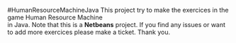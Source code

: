 #HumanResourceMachineJava
This project try to make the exercices in the game Human Resource Machine  
in Java.
Note that this is a **Netbeans** project.
If you find any issues or want to add more exercices please make a ticket.
Thank you.
